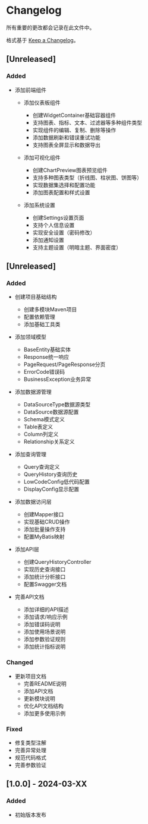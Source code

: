 # Changelog

所有重要的更改都会记录在此文件中。

格式基于 [Keep a Changelog](https://keepachangelog.com/zh-CN/1.0.0/)。

## [Unreleased]

### Added

- 添加前端组件
  - 添加仪表板组件
    - 创建WidgetContainer基础容器组件
    - 支持图表、指标、文本、过滤器等多种组件类型
    - 实现组件的编辑、复制、删除等操作
    - 添加数据刷新和错误重试功能
    - 支持图表全屏显示和数据导出
  
  - 添加可视化组件
    - 创建ChartPreview图表预览组件
    - 支持多种图表类型（折线图、柱状图、饼图等）
    - 实现数据集选择和配置功能
    - 添加图表配置和样式设置

  - 添加系统设置
    - 创建Settings设置页面
    - 支持个人信息设置
    - 实现安全设置（密码修改）
    - 添加通知设置
    - 支持主题设置（明暗主题、界面密度）

## [Unreleased]

### Added

- 创建项目基础结构
  - 创建多模块Maven项目
  - 配置依赖管理
  - 添加基础工具类

- 添加领域模型
  - BaseEntity基础实体
  - Response统一响应
  - PageRequest/PageResponse分页
  - ErrorCode错误码
  - BusinessException业务异常

- 添加数据源管理
  - DataSourceType数据源类型
  - DataSource数据源配置
  - Schema模式定义
  - Table表定义
  - Column列定义
  - Relationship关系定义

- 添加查询管理
  - Query查询定义
  - QueryHistory查询历史
  - LowCodeConfig低代码配置
  - DisplayConfig显示配置

- 添加数据访问层
  - 创建Mapper接口
  - 实现基础CRUD操作
  - 添加批量操作支持
  - 配置MyBatis映射

- 添加API层
  - 创建QueryHistoryController
  - 实现历史查询接口
  - 添加统计分析接口
  - 配置Swagger文档

- 完善API文档
  - 添加详细的API描述
  - 添加请求/响应示例
  - 添加错误码说明
  - 添加使用场景说明
  - 添加参数验证规则
  - 添加统计指标说明

### Changed

- 更新项目文档
  - 完善README说明
  - 添加API文档
  - 更新模块说明
  - 优化API文档结构
  - 添加更多使用示例

### Fixed

- 修复类型注解
- 完善异常处理
- 规范代码格式
- 完善参数验证

## [1.0.0] - 2024-03-XX

### Added

- 初始版本发布